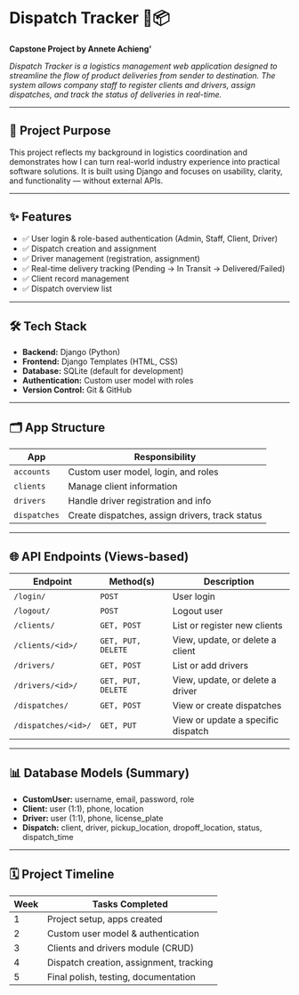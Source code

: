 # Dispatch Tracker 🚚📦  
**Capstone Project by Annete Achieng'**

_Dispatch Tracker is a logistics management web application designed to streamline the flow of product deliveries from sender to destination. The system allows company staff to register clients and drivers, assign dispatches, and track the status of deliveries in real-time._

---

## 🔧 Project Purpose

This project reflects my background in logistics coordination and demonstrates how I can turn real-world industry experience into practical software solutions. It is built using Django and focuses on usability, clarity, and functionality — without external APIs.

---

## ✨ Features

- ✅ User login & role-based authentication (Admin, Staff, Client, Driver)
- ✅ Dispatch creation and assignment
- ✅ Driver management (registration, assignment)
- ✅ Real-time delivery tracking (Pending → In Transit → Delivered/Failed)
- ✅ Client record management
- ✅ Dispatch overview list

---

## 🛠️ Tech Stack

- **Backend:** Django (Python)
- **Frontend:** Django Templates (HTML, CSS)
- **Database:** SQLite (default for development)
- **Authentication:** Custom user model with roles
- **Version Control:** Git & GitHub

---

## 🗂️ App Structure

| App         | Responsibility                              |
|-------------|----------------------------------------------|
| `accounts`  | Custom user model, login, and roles          |
| `clients`   | Manage client information                    |
| `drivers`   | Handle driver registration and info          |
| `dispatches`| Create dispatches, assign drivers, track status |

---

## 🌐 API Endpoints (Views-based)

| Endpoint               | Method(s)    | Description                       |
|------------------------|--------------|-----------------------------------|
| `/login/`              | `POST`       | User login                        |
| `/logout/`             | `POST`       | Logout user                       |
| `/clients/`            | `GET, POST`  | List or register new clients      |
| `/clients/<id>/`       | `GET, PUT, DELETE` | View, update, or delete a client   |
| `/drivers/`            | `GET, POST`  | List or add drivers               |
| `/drivers/<id>/`       | `GET, PUT, DELETE` | View, update, or delete a driver   |
| `/dispatches/`         | `GET, POST`  | View or create dispatches         |
| `/dispatches/<id>/`    | `GET, PUT`   | View or update a specific dispatch|

---

## 📊 Database Models (Summary)

- **CustomUser:** username, email, password, role
- **Client:** user (1:1), phone, location
- **Driver:** user (1:1), phone, license_plate
- **Dispatch:** client, driver, pickup_location, dropoff_location, status, dispatch_time

---

## 🗓️ Project Timeline

| Week  | Tasks Completed                                      |
|-------|------------------------------------------------------|
| 1     | Project setup, apps created                          |
| 2     | Custom user model & authentication                   |
| 3     | Clients and drivers module (CRUD)                    |
| 4     | Dispatch creation, assignment, tracking              |
| 5     | Final polish, testing, documentation                 |

